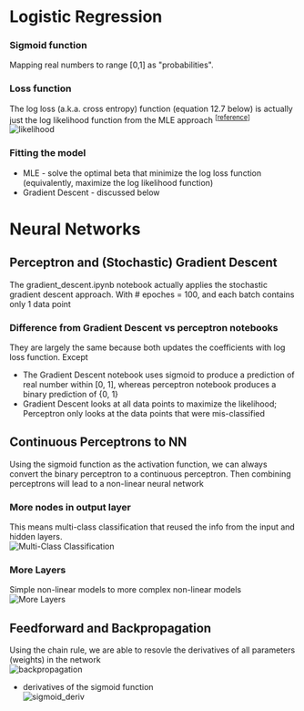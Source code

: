 # Logistic Regression

### Sigmoid function
Mapping real numbers to range [0,1] as "probabilities".

### Loss function
The log loss (a.k.a. cross entropy) function (equation 12.7 below) is actually just the log likelihood function from the MLE approach <sup>[[reference](https://www.stat.cmu.edu/~cshalizi/uADA/12/lectures/ch12.pdf)]</sup>  
![likelihood](../images/likelihood.png)

### Fitting the model
* MLE - solve the optimal beta that minimize the log loss function (equivalently, maximize the log likelihood function)
* Gradient Descent - discussed below

# Neural Networks

## Perceptron and (Stochastic) Gradient Descent
The gradient_descent.ipynb notebook actually applies the stochastic gradient descent approach.
With # epoches = 100, and each batch contains only 1 data point

### Difference from Gradient Descent vs perceptron notebooks
They are largely the same because both updates the coefficients with log loss function. Except
* The Gradient Descent notebook uses sigmoid to produce a prediction of real number within [0, 1], whereas perceptron notebook produces a binary prediction of {0, 1}
* Gradient Descent looks at all data points to maximize the likelihood; Perceptron only looks at the data points that were mis-classified

## Continuous Perceptrons to NN
Using the sigmoid function as the activation function, we can always convert the binary perceptron to a continuous perceptron. Then combining perceptrons will lead to a non-linear neural network 

### More nodes in output layer
This means multi-class classification that reused the info from the input and hidden layers.  
![Multi-Class Classification](../images/multi_nodes.png?raw=true "Multi-Class Classification")

### More Layers 
Simple non-linear models to more complex non-linear models  
![More Layers](../images/more_layers.png?raw=true "More Layers")

## Feedforward and Backpropagation
Using the chain rule, we are able to resovle the derivatives of all parameters (weights) in the network  
![backpropagation](../images/backpropagation.png)
* derivatives of the sigmoid function  
![sigmoid_deriv](../images/sigmoid_derivatives.png)
